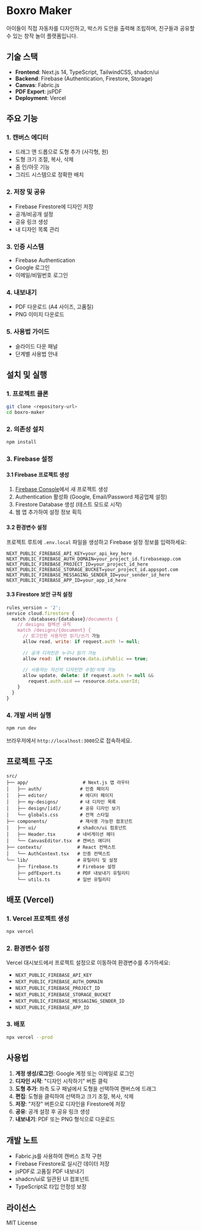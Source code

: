 # Boxro Maker

아이들이 직접 자동차를 디자인하고, 박스카 도안을 출력해 조립하며, 친구들과 공유할 수 있는 창작 놀이 플랫폼입니다.

## 기술 스택

- **Frontend**: Next.js 14, TypeScript, TailwindCSS, shadcn/ui
- **Backend**: Firebase (Authentication, Firestore, Storage)
- **Canvas**: Fabric.js
- **PDF Export**: jsPDF
- **Deployment**: Vercel

## 주요 기능

### 1. 캔버스 에디터
- 드래그 앤 드롭으로 도형 추가 (사각형, 원)
- 도형 크기 조절, 복사, 삭제
- 줌 인/아웃 기능
- 그리드 시스템으로 정확한 배치

### 2. 저장 및 공유
- Firebase Firestore에 디자인 저장
- 공개/비공개 설정
- 공유 링크 생성
- 내 디자인 목록 관리

### 3. 인증 시스템
- Firebase Authentication
- Google 로그인
- 이메일/비밀번호 로그인

### 4. 내보내기
- PDF 다운로드 (A4 사이즈, 고품질)
- PNG 이미지 다운로드

### 5. 사용법 가이드
- 슬라이드 다운 패널
- 단계별 사용법 안내

## 설치 및 실행

### 1. 프로젝트 클론
```bash
git clone <repository-url>
cd boxro-maker
```

### 2. 의존성 설치
```bash
npm install
```

### 3. Firebase 설정

#### 3.1 Firebase 프로젝트 생성
1. [Firebase Console](https://console.firebase.google.com/)에서 새 프로젝트 생성
2. Authentication 활성화 (Google, Email/Password 제공업체 설정)
3. Firestore Database 생성 (테스트 모드로 시작)
4. 웹 앱 추가하여 설정 정보 획득

#### 3.2 환경변수 설정
프로젝트 루트에 `.env.local` 파일을 생성하고 Firebase 설정 정보를 입력하세요:

```env
NEXT_PUBLIC_FIREBASE_API_KEY=your_api_key_here
NEXT_PUBLIC_FIREBASE_AUTH_DOMAIN=your_project_id.firebaseapp.com
NEXT_PUBLIC_FIREBASE_PROJECT_ID=your_project_id_here
NEXT_PUBLIC_FIREBASE_STORAGE_BUCKET=your_project_id.appspot.com
NEXT_PUBLIC_FIREBASE_MESSAGING_SENDER_ID=your_sender_id_here
NEXT_PUBLIC_FIREBASE_APP_ID=your_app_id_here
```

#### 3.3 Firestore 보안 규칙 설정
```javascript
rules_version = '2';
service cloud.firestore {
  match /databases/{database}/documents {
    // designs 컬렉션 규칙
    match /designs/{document} {
      // 로그인한 사용자만 읽기/쓰기 가능
      allow read, write: if request.auth != null;
      
      // 공개 디자인은 누구나 읽기 가능
      allow read: if resource.data.isPublic == true;
      
      // 사용자는 자신의 디자인만 수정/삭제 가능
      allow update, delete: if request.auth != null && 
        request.auth.uid == resource.data.userId;
    }
  }
}
```

### 4. 개발 서버 실행
```bash
npm run dev
```

브라우저에서 `http://localhost:3000`으로 접속하세요.

## 프로젝트 구조

```
src/
├── app/                    # Next.js 앱 라우터
│   ├── auth/              # 인증 페이지
│   ├── editor/            # 에디터 페이지
│   ├── my-designs/        # 내 디자인 목록
│   ├── design/[id]/       # 공유 디자인 보기
│   └── globals.css        # 전역 스타일
├── components/            # 재사용 가능한 컴포넌트
│   ├── ui/               # shadcn/ui 컴포넌트
│   ├── Header.tsx        # 네비게이션 헤더
│   └── CanvasEditor.tsx  # 캔버스 에디터
├── contexts/             # React 컨텍스트
│   └── AuthContext.tsx   # 인증 컨텍스트
└── lib/                  # 유틸리티 및 설정
    ├── firebase.ts       # Firebase 설정
    ├── pdfExport.ts      # PDF 내보내기 유틸리티
    └── utils.ts          # 일반 유틸리티
```

## 배포 (Vercel)

### 1. Vercel 프로젝트 생성
```bash
npx vercel
```

### 2. 환경변수 설정
Vercel 대시보드에서 프로젝트 설정으로 이동하여 환경변수를 추가하세요:
- `NEXT_PUBLIC_FIREBASE_API_KEY`
- `NEXT_PUBLIC_FIREBASE_AUTH_DOMAIN`
- `NEXT_PUBLIC_FIREBASE_PROJECT_ID`
- `NEXT_PUBLIC_FIREBASE_STORAGE_BUCKET`
- `NEXT_PUBLIC_FIREBASE_MESSAGING_SENDER_ID`
- `NEXT_PUBLIC_FIREBASE_APP_ID`

### 3. 배포
```bash
npx vercel --prod
```

## 사용법

1. **계정 생성/로그인**: Google 계정 또는 이메일로 로그인
2. **디자인 시작**: "디자인 시작하기" 버튼 클릭
3. **도형 추가**: 좌측 도구 패널에서 도형을 선택하여 캔버스에 드래그
4. **편집**: 도형을 클릭하여 선택하고 크기 조절, 복사, 삭제
5. **저장**: "저장" 버튼으로 디자인을 Firestore에 저장
6. **공유**: 공개 설정 후 공유 링크 생성
7. **내보내기**: PDF 또는 PNG 형식으로 다운로드

## 개발 노트

- Fabric.js를 사용하여 캔버스 조작 구현
- Firebase Firestore로 실시간 데이터 저장
- jsPDF로 고품질 PDF 내보내기
- shadcn/ui로 일관된 UI 컴포넌트
- TypeScript로 타입 안정성 보장

## 라이선스

MIT License
